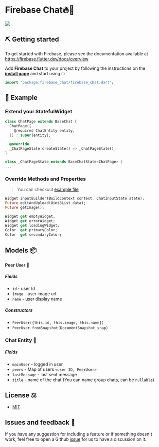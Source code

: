 # Firebase Chat🔥💬

![](https://raw.githubusercontent.com/tedcrimson/firebase_chat/master/resources/preview.gif)

## ⛏️ Getting started

To get started with Firebase, please see the documentation available at https://firebase.flutter.dev/docs/overview

Add **Firebase Chat** to your project by following the instructions on the 
**[install page](https://pub.dev/packages/firebase_chat/install)** and start using it:
```dart
import 'package:firebase_chat/firebase_chat.dart';
```
## 📱 Example
### Extend your StatefulWidget
```dart
class ChatPage extends BaseChat {
  ChatPage({
    @required ChatEntity entity,
  }) : super(entity);

  @override
  _ChatPageState createState() => _ChatPageState();
}

class _ChatPageState extends BaseChatState<ChatPage> {
...
```

### Override Methods and Properties
> You can checkout [example file](https://pub.dev/packages/firebase_chat/example)
```dart
Widget inputBuilder(BuildContext context, ChatInputState state);
Future editAndUpload(Uint8List data);
Future getImage();

Widget get emptyWidget;
Widget get errorWidget;
Widget get loadingWidget;
Color  get primaryColor;
Color  get secondaryColor;
```

## Models 📦
#### Peer User 👨
##### Fields
* `id` - user Id
* `image` - user image url
* `name` - user display name
##### Constructors
* `PeerUser({this.id, this.image, this.name})`
* `PeerUser.fromSnapshot(DocumentSnapshot snap)`

### Chat Entity 📩 
##### Fields
* `mainUser` - logged in user
* `peers` - Map of users `<user ID, PeerUser>`
* `lastMessage` - last sent message
* `title` - name of the chat (You can name group chats, can be `nullable`)




## License ⚖️
- [MIT](https://github.com/tedcrimson/firebase_chat/blob/master/LICENSE)

## Issues and feedback 💭
If you have any suggestion for including a feature or if something doesn't work, feel free to open a Github [issue](https://github.com/tedcrimson/firebase_chat/issues) for us to have a discussion on it.